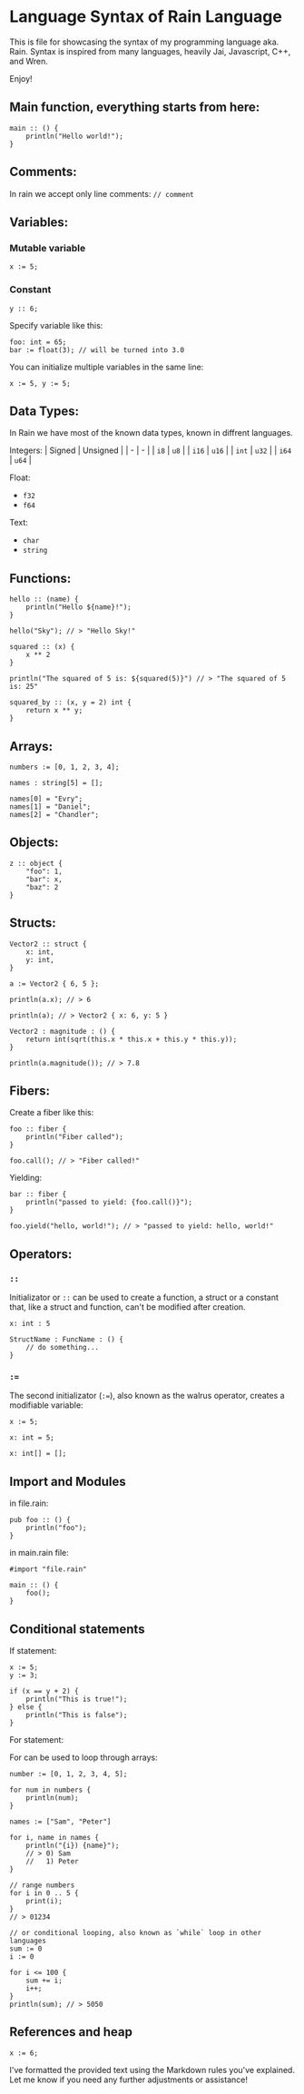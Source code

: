 # Language Syntax of Rain Language

This is file for showcasing the syntax of my programming language aka. Rain. Syntax is inspired from many languages, heavily Jai, Javascript, C++, and Wren.

Enjoy!

## Main function, everything starts from here:

```rain
main :: () {
    println("Hello world!");
}
```

## Comments:

In rain we accept only line comments: `// comment`

## Variables:

### Mutable variable

```rain
x := 5;
```

### Constant

```rain
y :: 6;
```

Specify variable like this:

```rain
foo: int = 65;
bar := float(3); // will be turned into 3.0
```

You can initialize multiple variables in the same line:

```rain
x := 5, y := 5;
```

## Data Types:

In Rain we have most of the known data types, known in diffrent languages.

Integers:
| Signed | Unsigned |
| - | - |
| `i8` | `u8` |
| `i16` | `u16` |
| `int` | `u32` |
| `i64` | `u64` |

Float:
- `f32`
- `f64`

Text:
- `char`
- `string`

## Functions:

```rain
hello :: (name) {
    println("Hello ${name}!");
}

hello("Sky"); // > "Hello Sky!"

squared :: (x) {
    x ** 2
}

println("The squared of 5 is: ${squared(5)}") // > "The squared of 5 is: 25"

squared_by :: (x, y = 2) int {
    return x ** y;
}
```

## Arrays:

```rain
numbers := [0, 1, 2, 3, 4];

names : string[5] = [];

names[0] = "Evry";
names[1] = "Daniel";
names[2] = "Chandler";
```

## Objects:

```rain
z :: object {
    "foo": 1,
    "bar": x,
    "baz": 2
}
```

## Structs:

```rain
Vector2 :: struct {
    x: int,
    y: int,
}

a := Vector2 { 6, 5 };

println(a.x); // > 6

println(a); // > Vector2 { x: 6, y: 5 }

Vector2 : magnitude : () {
    return int(sqrt(this.x * this.x + this.y * this.y));
}

println(a.magnitude()); // > 7.8
```

## Fibers:

Create a fiber like this:

```rain
foo :: fiber {
    println("Fiber called");
}

foo.call(); // > "Fiber called!"
```

Yielding:

```rain
bar :: fiber {
    println("passed to yield: {foo.call()}");
}

foo.yield("hello, world!"); // > "passed to yield: hello, world!"
```

## Operators:

### `::`

Initializator or `::` can be used to create a function, a struct or a constant that, like a struct and function, can't be modified after creation.

```rain
x: int : 5

StructName : FuncName : () {
    // do something...
}
```

### `:=`

The second initializator (`:=`), also known as the walrus operator, creates a modifiable variable:

```rain
x := 5;

x: int = 5;

x: int[] = [];
```

## Import and Modules

in file.rain:

```rain
pub foo :: () {
    println("foo");
}
```

in main.rain file:

```rain
#import "file.rain"

main :: () {
    foo();
}
```

## Conditional statements

If statement:

```rain
x := 5;
y := 3;

if (x == y + 2) {
    println("This is true!");
} else {
    println("This is false");
}
```

For statement:

For can be used to loop through arrays:

```rain
number := [0, 1, 2, 3, 4, 5];

for num in numbers {
    println(num);
}

names := ["Sam", "Peter"]

for i, name in names {
    println("{i}) {name}");
    // > 0) Sam
    //   1) Peter
}

// range numbers
for i in 0 .. 5 {
    print(i);
}
// > 01234

// or conditional looping, also known as `while` loop in other languages
sum := 0
i := 0

for i <= 100 {
    sum += i;
    i++;
}
println(sum); // > 5050
```

## References and heap

```rain
x := 6;
```

I've formatted the provided text using the Markdown rules you've explained. Let me know if you need any further adjustments or assistance!
